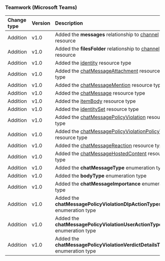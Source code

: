 ### Teamwork (Microsoft Teams)

| **Change type** | **Version** | **Description** |
|:---|:---|:---|
|Addition|v1.0|Added the **messages** relationship to [channel](/graph/api/resources/channel?view=graph-rest-1.0) resource|
|Addition|v1.0|Added the **filesFolder** relationship to [channel](/graph/api/resources/channel?view=graph-rest-1.0) resource|
|Addition|v1.0|Added the [identity](/graph/api/resources/identity?view=graph-rest-1.0) resource type|
|Addition|v1.0|Added the [chatMessageAttachment](/graph/api/resources/chatMessageAttachment?view=graph-rest-1.0) resource type|
|Addition|v1.0|Added the [chatMessageMention](/graph/api/resources/chatMessageMention?view=graph-rest-1.0) resource type|
|Addition|v1.0|Added the [chatMessage](/graph/api/resources/chatMessage?view=graph-rest-1.0) resource type|
|Addition|v1.0|Added the [itemBody](/graph/api/resources/itemBody?view=graph-rest-1.0) resource type|
|Addition|v1.0|Added the [identitySet](/graph/api/resources/identitySet?view=graph-rest-1.0) resource type|
|Addition|v1.0|Added the [chatMessagePolicyViolation](/graph/api/resources/chatMessagePolicyViolation?view=graph-rest-1.0) resource type|
|Addition|v1.0|Added the [chatMessagePolicyViolationPolicyTip](/graph/api/resources/chatMessagePolicyViolationPolicyTip?view=graph-rest-1.0) resource type|
|Addition|v1.0|Added the [chatMessageReaction](/graph/api/resources/chatMessageReaction?view=graph-rest-1.0) resource type|
|Addition|v1.0|Added the [chatMessageHostedContent](/graph/api/resources/chatMessageHostedContent?view=graph-rest-1.0) resource type|
|Addition|v1.0|Added the **chatMessageType** enumeration type|
|Addition|v1.0|Added the **bodyType** enumeration type|
|Addition|v1.0|Added the **chatMessageImportance** enumeration type|
|Addition|v1.0|Added the **chatMessagePolicyViolationDlpActionTypes** enumeration type|
|Addition|v1.0|Added the **chatMessagePolicyViolationUserActionTypes** enumeration type|
|Addition|v1.0|Added the **chatMessagePolicyViolationVerdictDetailsTypes** enumeration type|
